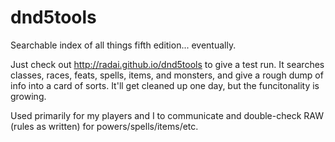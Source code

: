 # dnd5tools
Searchable index of all things fifth edition... eventually.

Just check out http://radai.github.io/dnd5tools to give a test run.
It searches classes, races, feats, spells, items, and monsters, and give a rough dump of info into a card of sorts.
It'll get cleaned up one day, but the funcitonality is growing.

Used primarily for my players and I to communicate and double-check RAW (rules as written) for powers/spells/items/etc.
